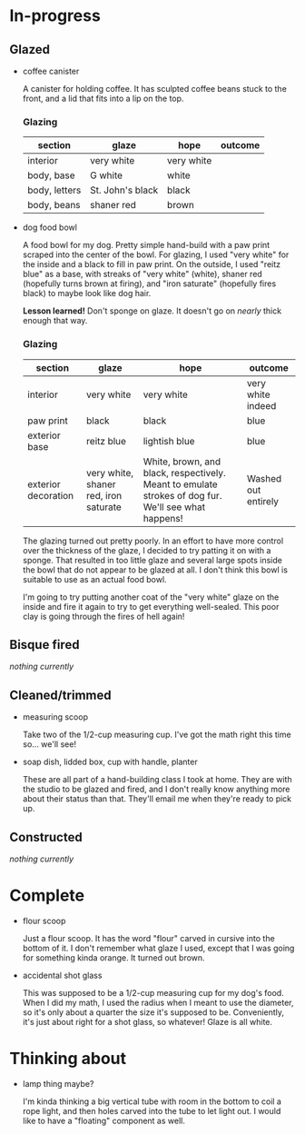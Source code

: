 # In-progress

## Glazed

- coffee canister

  A canister for holding coffee. It has sculpted coffee beans stuck to the
  front, and a lid that fits into a lip on the top.

  ### Glazing

  | section       | glaze            | hope       | outcome |
  | ------------- | ---------------- | ---------- | ------- |
  | interior      | very white       | very white |         |
  | body, base    | G white          | white      |         |
  | body, letters | St. John's black | black      |         |
  | body, beans   | shaner red       | brown      |         |

- dog food bowl

  A food bowl for my dog. Pretty simple hand-build with a paw print scraped into
  the center of the bowl. For glazing, I used "very white" for the inside and a
  black to fill in paw print. On the outside, I used "reitz blue" as a base,
  with streaks of "very white" (white), shaner red (hopefully turns brown at
  firing), and "iron saturate" (hopefully fires black) to maybe look like dog
  hair.

  **Lesson learned!** Don't sponge on glaze. It doesn't go on _nearly_ thick
  enough that way.

  ### Glazing

  | section             | glaze                                 | hope                                                                                                | outcome             |
  | ------------------- | ------------------------------------- | --------------------------------------------------------------------------------------------------- | ------------------- |
  | interior            | very white                            | very white                                                                                          | very white indeed   |
  | paw print           | black                                 | black                                                                                               | blue                |
  | exterior base       | reitz blue                            | lightish blue                                                                                       | blue                |
  | exterior decoration | very white, shaner red, iron saturate | White, brown, and black, respectively. Meant to emulate strokes of dog fur. We'll see what happens! | Washed out entirely |

  The glazing turned out pretty poorly. In an effort to have more control over
  the thickness of the glaze, I decided to try patting it on with a sponge. That
  resulted in too little glaze and several large spots inside the bowl that do
  not appear to be glazed at all. I don't think this bowl is suitable to use as
  an actual food bowl.

  I'm going to try putting another coat of the "very white" glaze on the inside
  and fire it again to try to get everything well-sealed. This poor clay is
  going through the fires of hell again!

## Bisque fired

_nothing currently_

## Cleaned/trimmed

- measuring scoop

  Take two of the 1/2-cup measuring cup. I've got the math right this time so...
  we'll see!

- soap dish, lidded box, cup with handle, planter

  These are all part of a hand-building class I took at home. They are with the
  studio to be glazed and fired, and I don't really know anything more about
  their status than that. They'll email me when they're ready to pick up.

## Constructed

_nothing currently_

# Complete

- flour scoop

  Just a flour scoop. It has the word "flour" carved in cursive into the bottom
  of it. I don't remember what glaze I used, except that I was going for
  something kinda orange. It turned out brown.

- accidental shot glass

  This was supposed to be a 1/2-cup measuring cup for my dog's food. When I did
  my math, I used the radius when I meant to use the diameter, so it's only
  about a quarter the size it's supposed to be. Conveniently, it's just about
  right for a shot glass, so whatever! Glaze is all white.

# Thinking about

- lamp thing maybe?

  I'm kinda thinking a big vertical tube with room in the bottom to coil a rope
  light, and then holes carved into the tube to let light out. I would like to
  have a "floating" component as well.
